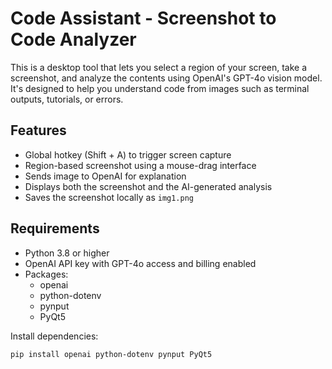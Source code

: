 # Code Assistant - Screenshot to Code Analyzer

This is a desktop tool that lets you select a region of your screen, take a screenshot, and analyze the contents using OpenAI's GPT-4o vision model. It's designed to help you understand code from images such as terminal outputs, tutorials, or errors.

## Features

- Global hotkey (Shift + A) to trigger screen capture
- Region-based screenshot using a mouse-drag interface
- Sends image to OpenAI for explanation
- Displays both the screenshot and the AI-generated analysis
- Saves the screenshot locally as `img1.png`

## Requirements

- Python 3.8 or higher
- OpenAI API key with GPT-4o access and billing enabled
- Packages:
  - openai
  - python-dotenv
  - pynput
  - PyQt5

Install dependencies:

```bash
pip install openai python-dotenv pynput PyQt5
